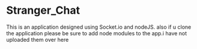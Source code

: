 # Stranger_Chat
This is an application designed using Socket.io and nodeJS. also if u clone the application please be sure to add node modules to the app.i have not uploaded them over here
